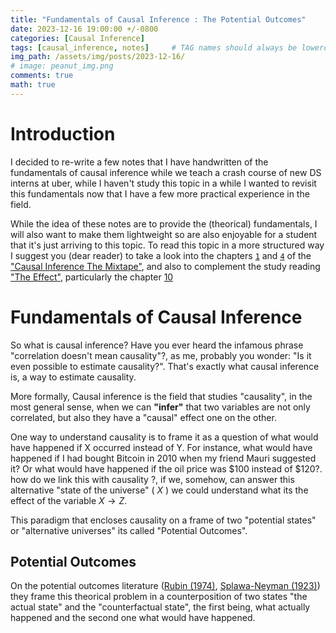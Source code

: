 ```yaml
---
title: "Fundamentals of Causal Inference : The Potential Outcomes" 
date: 2023-12-16 19:00:00 +/-0800
categories: [Causal Inference]
tags: [causal_inference, notes]     # TAG names should always be lowercase
img_path: /assets/img/posts/2023-12-16/
# image: peanut_img.png
comments: true
math: true
---
```


# Introduction 

I decided to re-write a few notes that I have handwritten of the fundamentals of causal inference while we teach a crash course of new DS interns at uber, while I haven't study this topic in a while I wanted to revisit this fundamentals now that I have a few more practical experience in the field. 

While the idea of these notes are to provide the (theorical) fundamentals, I will also want to make them lightweight so are also enjoyable for a student that it's just arriving to this topic. To read this topic in a more structured way I suggest you (dear reader) to take a look into the chapters [`1`][1] and [`4`][2] of the ["Causal Inference The Mixtape"][3], and also to complement the study reading ["The Effect"][4], particularly the chapter [10][5]

# Fundamentals of Causal Inference

So what is causal inference? Have you ever heard the infamous phrase "correlation doesn't mean causality"?, as me, probably you wonder: "Is it even possible to estimate causality?". That's exactly what causal inference is, a way to estimate causality. 

More formally, Causal inference is the field that studies "causality", in the most general sense, when we can **"infer"** that two variables are not only correlated, but also they have a "causal" effect one on the other. 

One way to understand causality is to frame it as a question of what would have happened if X occurred instead of Y. For instance, what would have happened if I had bought Bitcoin in 2010 when my friend Mauri suggested it? Or what would have happened if the oil price was $100 instead of $120?. how do we link this with causality ?, if we, somehow, can answer this alternative "state of the universe" ( $X$ ) we could understand what its the effect of the variable $X \to Z$. 

This paradigm that encloses causality on a frame of two "potential states" or "alternative universes" its called "Potential Outcomes". 

## Potential Outcomes 

On the potential outcomes literature ([Rubin (1974)][6], [Splawa-Neyman (1923)][7]) they frame this theorical problem in a counterposition of two states "the actual state" and the "counterfactual state", the first being, what actually happened and the second one what would have happened. 







[1]:<https://mixtape.scunning.com/01-introduction>
[2]:<https://mixtape.scunning.com/04-potential_outcomes>
[3]:<https://mixtape.scunning.com>
[4]:<https://theeffectbook.net/>
[5]:<https://theeffectbook.net/ch-TreatmentEffects.html>
[6]:<https://mixtape.scunning.com/references#ref-Rubin1974>
[7]:<https://mixtape.scunning.com/references#ref-Neyman1923>